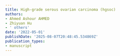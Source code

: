 ```yaml
---
title: High-grade serous ovarian carcinoma (hgsoc)
authors:
- Ahmed Ashour AHMED
- Zhiyuan Hu
- ' others'
date: '2022-05-01'
publishDate: '2025-08-07T20:48:45.534869Z'
publication_types:
- manuscript
---
```

